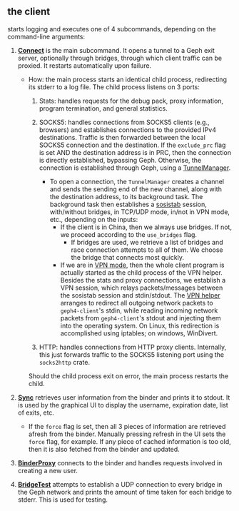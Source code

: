 ## the client

starts logging and executes one of 4 subcommands, depending on the command-line arguments:

1. [**Connect**](https://github.com/geph-official/geph4/blob/master/geph4-client/src/main_connect.rs) is the main subcommand. It opens a tunnel to a Geph exit server, optionally through bridges, through which client traffic can be proxied. It restarts automatically upon failure.

    - How: the main process starts an identical child process, redirecting its stderr to a log file. The child process listens on 3 ports:
        1) Stats: handles requests for the debug pack, proxy information, program termination, and general statistics.
        2) SOCKS5: handles connections from SOCKS5 clients (e.g., browsers) and establishes connections to the provided IPv4 destinations. Traffic is then forwarded between the local SOCKS5 connection and the destination. If the `exclude_prc` flag is set AND the destination address is in PRC, then the connection is directly established, bypassing Geph. Otherwise, the connection is established through Geph, using a [TunnelManager](https://github.com/geph-official/geph4/tree/master/geph4-client/src/tunman).

            -  To open a connection, the `TunnelManager` creates a channel and sends the sending end of the new channel, along with the destination address, to its background task. The background task then establishes a [sosistab](https://docs.rs/sosistab/0.1.1/sosistab/) session, with/without bridges, in TCP/UDP mode, in/not in VPN mode, etc., depending on the inputs:
                - If the client is in China, then we always use bridges. If not, we proceed according to the `use_bridges` flag.
                    - If bridges are used, we retrieve a list of bridges and race connection attempts to all of them. We choose the bridge that connects most quickly. 
                - If we are in [VPN mode](https://github.com/geph-official/geph4/blob/master/geph4-client/src/vpn.rs), then the whole client program is actually started as the child process of the VPN helper. Besides the stats and proxy connections, we establish a VPN session, which relays packets/messages between the sosistab session and stdin/stdout. The [VPN helper](https://github.com/geph-official/geph4/tree/master/geph4-vpn-helper) arranges to redirect all outgoing network packets to `geph4-client`'s stdin, while reading incoming network packets from `geph4-client`'s stdout and injecting them into the operating system. On Linux, this redirection is accomplished using iptables; on windows, WinDivert.

        3) HTTP: handles connections from HTTP proxy clients. Internally, this just forwards traffic to the SOCKS5 listening port using the `socks2http` crate.
        
        Should the child process exit on error, the main process restarts the child.

2. [**Sync**](https://github.com/geph-official/geph4/blob/master/geph4-client/src/main_sync.rs) retrieves user information from the binder and prints it to stdout. It is used by the graphical UI to display the username, expiration date, list of exits, etc.

    <!-- - How: takes in a SyncOpt (which includes information required to access the binder, authenticate the user, and a force-synchronization flag) and returns 3 pieces of information:
        1) user authentication token
        2) list of all exits
        3) list of free exits from the ClientCache.  -->

    - If the `force` flag is set, then all 3 pieces of information are retrieved afresh from the binder. Manually pressing refresh in the UI sets the `force` flag, for example. If any piece of cached information is too old, then it is also fetched from the binder and updated. 

3. [**BinderProxy**](https://github.com/geph-official/geph4/blob/master/geph4-client/src/main_binderproxy.rs) connects to the binder and handles requests involved in creating a new user.

4. [**BridgeTest**](https://github.com/geph-official/geph4/blob/master/geph4-client/src/main_bridgetest.rs) attempts to establish a UDP connection to every bridge in the Geph network and prints the amount of time taken for each bridge to stderr. This is used for testing.

<!-- 

CommonOpt: information required by all 4 subcommands. Includes the address of the binder and certain public keys.

AuthOpt: information needed for user authentication. 

SyncOpt: a CommonOpt, an AuthOpt, and a force-synchronization flag
 -->
